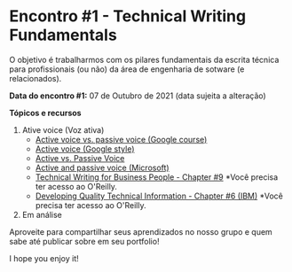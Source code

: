 # Encontro #1 - Technical Writing Fundamentals

O objetivo é trabalharmos com os pilares fundamentais da escrita técnica para profissionais (ou não) da área de engenharia de sotware (e relacionados).

**Data do encontro #1:** 07 de Outubro de 2021 (data sujeita a alteração)

**Tópicos e recursos**

1. Ative voice (Voz ativa)
    - [Active voice vs. passive voice (Google course)](https://developers.google.com/tech-writing/one/active-voice)
    - [Active voice (Google style)](https://developers.google.com/style/voice?hl=en)
    - [Active vs. Passive Voice](https://www.grammarly.com/blog/active-vs-passive-voice/)
    - [Active and passive voice (Microsoft)](https://docs.microsoft.com/en-us/style-guide/grammar/verbs#active-and-passive-voice)
    - [Technical Writing for Business People - Chapter #9](https://learning.oreilly.com/library/view/technical-writing-for/9781780174464/14_ch09.xhtml#h42) *Você precisa ter acesso ao O'Reilly.
    - [Developing Quality Technical Information - Chapter #6 (IBM)](https://learning.oreilly.com/library/view/developing-quality-technical/9780133119046/ch08.html#ch08lev1sec1) *Você precisa ter acesso ao O'Reilly.
2. Em análise

Aproveite para compartilhar seus aprendizados no nosso grupo e quem sabe até publicar sobre em seu portfolio!

I hope you enjoy it!
